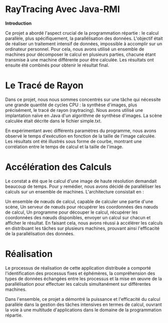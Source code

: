 # RayTracing Avec Java-RMI
**Introduction**

Ce projet a abordé l'aspect crucial de la programmation répartie : le calcul parallèle, plus spécifiquement, la parallélisation des données. L'objectif était de réaliser un traitement intensif de données, impossible à accomplir sur un ordinateur personnel. Pour cela, nous avons utilisé un ensemble de machines pour décomposer le calcul en plusieurs parties, chacune étant transmise à une machine différente pour être calculée. Les résultats ont ensuite été combinés pour obtenir le résultat final.

# Le Tracé de Rayon
Dans ce projet, nous nous sommes concentrés sur une tâche qui nécessite une grande quantité de cycles CPU : la synthèse d'images, plus précisément, le tracé de rayon (raytracing). Nous avons utilisé une implantation naïve en Java d'un algorithme de synthèse d'images. La scène calculée était décrite dans le fichier simple.txt.

En expérimentant avec différents paramètres du programme, nous avons observé le temps d'exécution en fonction de la taille de l'image calculée. Les résultats ont été illustrés sous forme de courbe, montrant une corrélation entre le temps de calcul et la taille de l'image.

# Accélération des Calculs
Le constat a été que le calcul d'une image de haute résolution demandait beaucoup de temps. Pour y remédier, nous avons décidé de paralléliser les calculs sur un ensemble de machines. L'architecture consistait en :

Un ensemble de nœuds de calcul, capable de calculer une partie d'une scène,
Un serveur de nœuds pour récupérer les coordonnées des nœuds de calcul,
Un programme pour découper le calcul, récupérer les coordonnées des nœuds disponibles, envoyer un calcul sur chacun et afficher le résultat.
En faisant cela, nous avons réussi à accélérer les calculs en distribuant les tâches sur plusieurs machines, prouvant ainsi l'efficacité de la parallélisation des données.

# Réalisation
Le processus de réalisation de cette application distribuée a comporté l'identification des processus fixes et éphémères, la compréhension des types de données échangées entre les processus et la mise en œuvre de la parallélisation pour effectuer les calculs simultanément sur différentes machines.

Dans l'ensemble, ce projet a démontré la puissance et l'efficacité du calcul parallèle dans la gestion des tâches intensives en termes de calcul, ouvrant la voie à une multitude d'applications dans le domaine de la programmation répartie.
